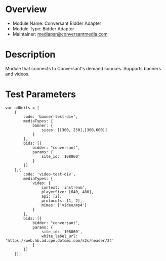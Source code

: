 # Overview

- Module Name: Conversant Bidder Adapter
- Module Type: Bidder Adapter
- Maintainer: mediapsr@conversantmedia.com

# Description

Module that connects to Conversant's demand sources.  Supports banners and videos.

# Test Parameters
```
var adUnits = [
    {
        code: 'banner-test-div',
        mediaTypes: {
            banner: {        
                sizes: [[300, 250],[300,600]]
            }
        },
        bids: [{
            bidder: "conversant",
            params: {
                site_id: '108060'
            }
        }]
    },{
        code: 'video-test-div',
        mediaTypes: {
            video: {
                context: 'instream',
                playerSize: [640, 480],
                api: [2],
                protocols: [1, 2],
                mimes: ['video/mp4']
            }
        },
        bids: [{
            bidder: "conversant",
            params: {
                site_id: '108060',
                white_label_url: 'https://web.hb.ad.cpe.dotomi.com/s2s/header/24'
            }
        }]
    }];
```
